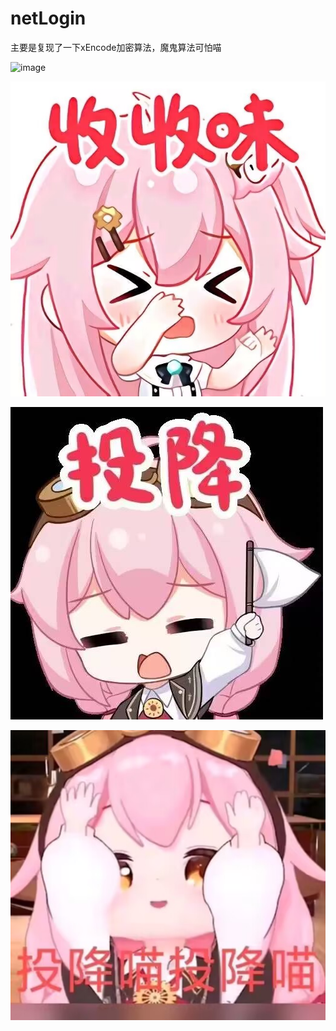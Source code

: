 # netLogin
主要是复现了一下xEncode加密算法，魔鬼算法可怕喵

![image](favicon.ico)

![image](./images/ssw.jpg)

![image](./images/tx.jpg)

![image](./images/tx2.jpg)
